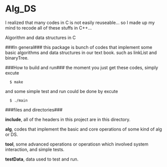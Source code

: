 Alg_DS
======

I realized that many codes in C is not easily reuseable...
so I made up my mind to recode all of these stuffs in C++...

Algorithm and data structures in C

###In general###
this package is bunch of codes that implement some basic algorithms and data structures in our text book.
such as linkList and binaryTree.

###How to build and run###
the moment you just get these codes, simply excute
```
  $ make
```
and some simple test and run could be done by excute
```
  $ ./main
```

###files and directories###

**include**, all of the headers in this project are in this directory.

**alg**,  codes that implement the basic and core operations of some kind of alg or DS.

**tool**, some advanced operations or operatiosn which involved system interaction, and simple tests.

**testData**, data used to test and run.
